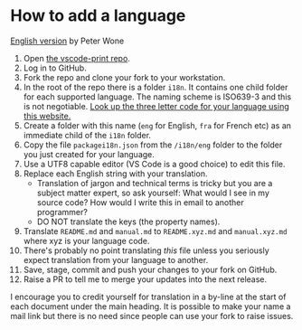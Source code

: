 # How to add a language

[English version](https://github.com/PeterWone/vsc-print) by Peter Wone

1. Open [the vscode-print repo](https://github.com/PeterWone/vsc-print).
1. Log in to GitHub.
1. Fork the repo and clone your fork to your workstation.
1. In the root of the repo there is a folder `i18n`. It contains one child folder for each supported language. The naming scheme is ISO639-3 and this is not negotiable. [Look up the three letter code for your language using this website.](https://iso639-3.sil.org/code_tables/639/data)
1. Create a folder with this name (`eng` for English, `fra` for French etc) as an immediate child of the `i18n` folder.
1. Copy the file `packagei18n.json` from the `/i18n/eng` folder to the folder you just created for your language.
1. Use a UTF8 capable editor (VS Code is a good choice) to edit this file.
1. Replace each English string with your translation.
   * Translation of jargon and technical terms is tricky but you are a subject matter expert, so ask yourself: What would I see in my source code? How would I write this in email to another programmer?
   * DO NOT translate the keys (the property names).
1. Translate `README.md` and `manual.md` to `README.xyz.md` and `manual.xyz.md` where xyz is your language code.
1. There's probably no point translating _this_ file unless you seriously expect translation from your language to another.
1. Save, stage, commit and push your changes to your fork on GitHub.
1. Raise a PR to tell me to merge your updates into the next release.

I encourage you to credit yourself for translation in a by-line at the start of each document under the main heading. It is possible to make your name a mail link but there is no need since people can use your fork to raise issues.